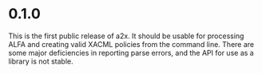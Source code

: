 0.1.0
======
This is the first public release of a2x.  It should be usable for
processing ALFA and creating valid XACML policies from the command
line.  There are some major deficiencies in reporting parse errors,
and the API for use as a library is not stable.
